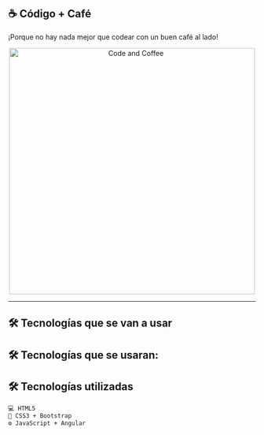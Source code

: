 ## ☕ Código + Café

¡Porque no hay nada mejor que codear con un buen café al lado!

<p align="center">
  <img src="https://media.giphy.com/media/v1.Y2lkPTc5MGI3NjExczVvdzQ0ODhiZXV0MGF2aGx1d2FwZWN4ZHI2MWM2cTFuZGh0N3p6MCZlcD12MV9naWZzX3NlYXJjaCZjdD1n/3oriO0OEd9QIDdllqo/giphy.gif" alt="Code and Coffee" width="500" />
</p>

---

## 🛠️ Tecnologías que se van a usar

## 🛠️ Tecnologías que se usaran:

## 🛠️ Tecnologías utilizadas

```bash
💻 HTML5  
🎨 CSS3 + Bootstrap  
⚙️ JavaScript + Angular  


